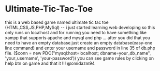 # Ultimate-Tic-Tac-Toe
this is a web based game named ultimate tic tac toe (HTML,CSS,JS,PHP,MySql) --
i just started learning web developing so this only runs on localhost and for running you need to have something like xampp that supports apache and mysql and php ...
after you did that you need to have an empty database.just create an empty database(easy-one line command) and enter your username and password in line 35 of db.php file.
($conn = new PDO("mysql:host=localhost; dbname=your_db_name", 'your_username', 'your-password'))
you can see game rules by clicking on help btn on game
and that it !!!
@omidazm94
